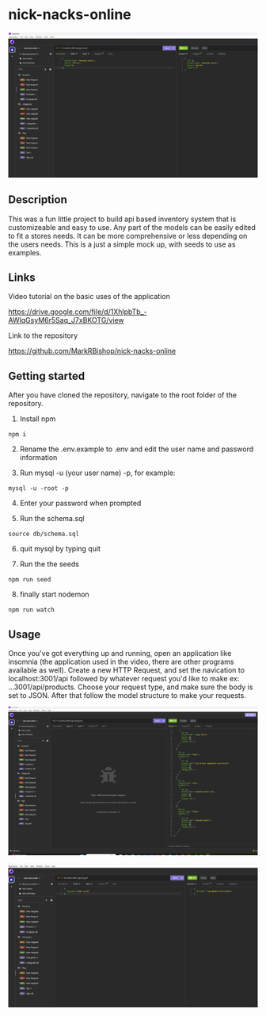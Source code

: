 # nick-nacks-online

![picture of the product's post request](https://github.com/MarkRBishop/nick-nacks-online/blob/main/Assets/nick-nack-product-post.png)

## Description 

This was a fun little project to build api based inventory system that is customizeable and easy to use. Any part of the models can be easily edited to fit a stores needs. It can be more comprehensive or less depending on the users needs. This is a just a simple mock up, with seeds to use as examples.

## Links

 Video tutorial on the basic uses of the application

 https://drive.google.com/file/d/1XhlpbTb_-AWlqGsyM6r5Saq_J7xBKOTG/view

 Link to the repository

 https://github.com/MarkRBishop/nick-nacks-online

## Getting started

After you have cloned the repository, navigate to the root folder of the repository.

1. Install npm 

```
npm i
```

2. Rename the .env.example to .env and edit the user name and password information

3. Run mysql -u (your user name) -p, for example:

```
mysql -u -root -p
```

4. Enter your password when prompted

5. Run the schema.sql

```
source db/schema.sql
```

6. quit mysql by typing quit

7. Run the the seeds

```
npm run seed
```

8. finally start nodemon 
```
npm run watch
```

## Usage

Once you've got everything up and running, open an application like insomnia (the application used in the video, there are other programs available as well). Create a new HTTP Request, and set the navication to localhost:3001/api followed by whatever request you'd like to make ex: ...3001/api/products. Choose your request type, and make sure the body is set to JSON. After that follow the model structure to make your requests. 


![picture of the Categories get request](https://github.com/MarkRBishop/nick-nacks-online/blob/main/Assets/nick-nack-cat-get.png)

![picture of the tag's put request](https://github.com/MarkRBishop/nick-nacks-online/blob/main/Assets/nick-nack-tag-put.png)
